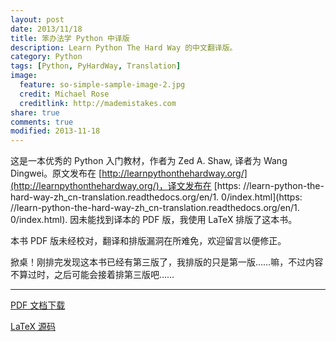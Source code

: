 ```yaml
---
layout: post
date: 2013/11/18
title: 笨办法学 Python 中译版
description: Learn Python The Hard Way 的中文翻译版。
category: Python
tags: [Python, PyHardWay, Translation]
image:
  feature: so-simple-sample-image-2.jpg
  credit: Michael Rose
  creditlink: http://mademistakes.com
share: true
comments: true
modified: 2013-11-18
---
```


这是一本优秀的 Python 入门教材，作者为 Zed A. Shaw, 译者为 Wang
Dingwei。原文发布在 [http://learnpythonthehardway.org/](http://learnpythonthehardway.org/)，译文发布在 [https:
//learn-python-the-hard-way-zh_cn-translation.readthedocs.org/en/1.
0/index.html](https:
//learn-python-the-hard-way-zh_cn-translation.readthedocs.org/en/1.
0/index.html). 因未能找到译本的 PDF 版，我使用 LaTeX 排版了这本书。

本书 PDF 版未经校对，翻译和排版漏洞在所难免，欢迎留言以便修正。

<!--more-->

掀桌！刚排完发现这本书已经有第三版了，我排版的只是第一版……嘛，不过内容不算过时，之后可能会接着排第三版吧……

----------

[PDF 文档下载]({{site.root}}/attachment/Python/PyHardWay/Learn_Python_The_Hard_Way_zh-cn.pdf)

[LaTeX 源码]({{site.root}}/attachment/Python/PyHardWay/PyHardWay.zip)
